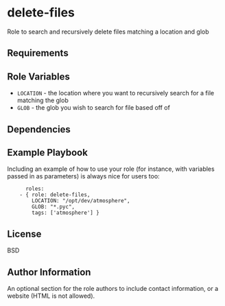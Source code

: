 delete-files
=========

Role to search and recursively delete files matching a location and glob 

Requirements
------------


Role Variables
--------------

- `LOCATION` - the location where you want to recursively search for a file matching the glob 
- `GLOB` - the glob you wish to search for file based off of

Dependencies
------------

Example Playbook
----------------

Including an example of how to use your role (for instance, with variables passed in as parameters) is always nice for users too:

```
      roles:
    - { role: delete-files,
        LOCATION: "/opt/dev/atmosphere",
        GLOB: "*.pyc",
        tags: ['atmosphere'] }
```

License
-------

BSD

Author Information
------------------

An optional section for the role authors to include contact information, or a website (HTML is not allowed).
